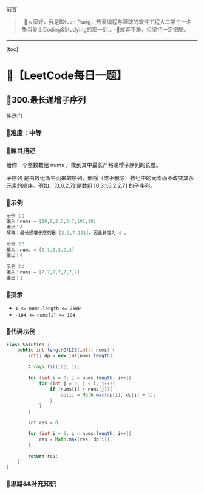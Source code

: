 前言
> -🏀大家好，我是BXuan_Yang，热爱编程与篮球的软件工程大二学生一名
> -📚当爱上Coding&Studying的那一刻...
> -🏃‍放弃不难，但坚持一定很酷。
---

[toc]

# 🍔【LeetCode每日一题】

##  🍟300.最长递增子序列

[传送门](https://leetcode.cn/problems/longest-increasing-subsequence/)

### 🍕难度：中等

### 🌭题目描述

给你一个整数数组 nums ，找到其中最长严格递增子序列的长度。

子序列 是由数组派生而来的序列，删除（或不删除）数组中的元素而不改变其余元素的顺序。例如，[3,6,2,7] 是数组 [0,3,1,6,2,2,7] 的子序列。


### 🍿示例 

```java
示例 1：
输入：nums = [10,9,2,5,3,7,101,18]
输出：4
解释：最长递增子序列是 [2,3,7,101]，因此长度为 4 。
    
示例 2：
输入：nums = [0,1,0,3,2,3]
输出：4
    
示例 3：
输入：nums = [7,7,7,7,7,7,7]
输出：1
```

### 🥓提示

- `1 <= nums.length <= 2500`
- `-104 <= nums[i] <= 104`

### 🧇代码示例

```java
class Solution {
    public int lengthOfLIS(int[] nums) {
        int[] dp = new int[nums.length];

        Arrays.fill(dp, 1);

        for (int i = 0; i < nums.length; i++){
            for (int j = 0; j < i; j++){
                if (nums[i] > nums[j]){
                    dp[i] = Math.max(dp[i], dp[j] + 1);
                }
            }
        }

        int res = 0;

        for (int i = 0; i < nums.length; i++){
            res = Math.max(res, dp[i]);
        }

        return res;
    }
}
```
### 🧀思路&&补充知识